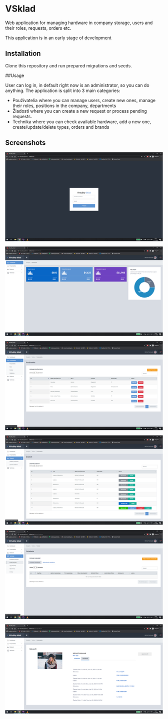# VSklad

Web application for managing hardware in company storage, users and their roles, requests, orders etc. 

This application is in an early stage of development

## Installation

Clone this repository and run prepared migrations and seeds.

##Usage

User can log in, in default right now is an administrator, so you can do anything. The application is split into 3 main categories: 
- Používatelia where you can manage users, create new ones, manage their roles, positions in the company, departments
- Žiadosti where you can create a new request or process pending requests. 
- Technika where you can check available hardware, add a new one, create/update/delete types, orders and brands
## Screenshots
![Login](resources/screenshots/01_login.png)

![Home](resources/screenshots/02_home.png)

![Users](resources/screenshots/03_users.png)

![Requests](resources/screenshots/04_requests.png)

![Hardware](resources/screenshots/05_hardware.png)

![User Profile](resources/screenshots/06_user_profile.png)
